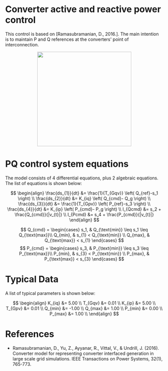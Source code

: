 # Converter active and reactive power control
This control is based on [Ramasubramanian, D., 2016.]. The main intention is to maintain P and Q references at the converters' point of interconnection. 

<div align="center">
  <img src="https://github.com/user-attachments/assets/0b932e26-29be-4ea4-bc93-e5ec216eec2c" width="300">
</div>

# PQ control system equations
The model consists of 4 differential equations, plus 2 algebraic equations. The list of equations is shown below:

$$
\begin{align}
\frac{ds_{1}}{dt} &= \frac{1}{T_{Gqv}} \left( Q_{ref}-s_1 \right) \\
\frac{ds_{2}}{dt} &= K_{iq} \left( Q_{cmd}- Q_g \right) \\
\frac{ds_{3}}{dt} &= \frac{1}{T_{Gpv}} \left( P_{ref}-s_3 \right) \\
\frac{ds_{4}}{dt} &= K_{ip} \left( P_{cmd}- P_g \right) \\
I_{Qcmd}          &= s_2 + \frac{Q_{cmd}}{|v_{t}|} \\
I_{Pcmd}          &= s_4 + \frac{P_{cmd}}{|v_{t}|}
\end{align}
$$

$$
Q_{cmd} =
\begin{cases} 
    s_1, & Q_{\text{min}} \leq s_1 \leq Q_{\text{max}}\\
    Q_{min}, & s_{1} < Q_{\text{min}}  \\
    Q_{max}, & Q_{\text{max}} < s_{1} 
\end{cases}
$$
$$
P_{cmd} =
\begin{cases} 
    s_3, & P_{\text{min}} \leq s_3 \leq P_{\text{max}}\\
    P_{min}, & s_{3} < P_{\text{min}}  \\
    P_{max}, & P_{\text{max}} < s_{3} 
\end{cases}
$$

# Typical Data
A list of typical parameters is shown below:

$$
\begin{align}
K_{iq} &= 5.00 \\
T_{Gqv} &= 0.01 \\
K_{ip} &= 5.00 \\
T_{Gpv} &= 0.01 \\
Q_{min} &= -1.00 \\
Q_{max} &= 1.00 \\
P_{min} &= 0.00 \\
P_{max} &= 1.00 \\
\end{align}
$$

# References
- Ramasubramanian, D., Yu, Z., Ayyanar, R., Vittal, V., & Undrill, J. (2016). Converter model for representing converter interfaced generation in large scale grid simulations. IEEE Transactions on Power Systems, 32(1), 765-773.
